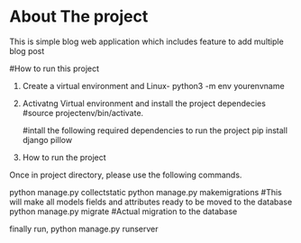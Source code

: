 # About The project
  This is simple blog web application which includes feature to add multiple blog post 

#How to run this project
1. Create a virtual environment and
  Linux- python3 -m env yourenvname
  
2. Activatng Virtual environment and install the project dependecies
   #source projectenv/bin/activate.
   
   #intall the following required dependencies to run the project
   pip install django pillow 

3. How to run the project

  Once in project directory, please use the following commands.
  
  python manage.py collectstatic 
  python manage.py makemigrations #This will make all models fields and attributes ready to be moved to the database
  python manage.py migrate #Actual migration to the database
  
  finally run, 
  python manage.py runserver
  
  
  
  
  
   
  
